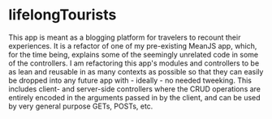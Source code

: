 # lifelongTourists

This app is meant as a blogging platform for travelers to recount their experiences. It is a refactor of one of my pre-existing MeanJS app, which, for the time being, explains some of the seemingly unrelated code in some of the controllers. I am refactoring this app's modules and controllers to be as lean and reusable in as many contexts as possible so that they can easily be dropped into any future app with - ideally - no needed tweeking. This includes client- and server-side controllers where the CRUD operations are entirely encoded in the arguments passed in by the client, and can be used by very general purpose GETs, POSTs, etc.
